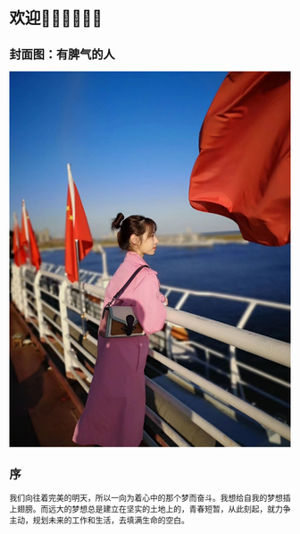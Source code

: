 # 欢迎👏🏻👏🏻👏🏻

## 封面图：有脾气的人
![img_1.png](./img.png)

## 序
我们向往着完美的明天，所以一向为着心中的那个梦而奋斗。我想给自我的梦想插上翅膀。而远大的梦想总是建立在坚实的土地上的，青春短暂，从此刻起，就力争主动，规划未来的工作和生活，去填满生命的空白。
